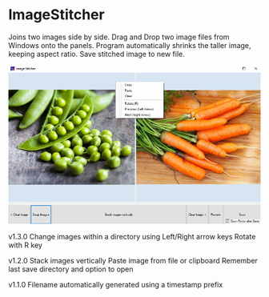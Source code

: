 # ImageStitcher
Joins two images side by side. Drag and Drop two image files from Windows onto the panels. 
Program automatically shrinks the taller image, keeping aspect ratio. Save stitched image to new file.

![Alt text](screenshot/imagestitcher1.3.jpg?raw=true "Screenshot 1.3")

v1.3.0
Change images within a directory using Left/Right arrow keys 
Rotate with R key

v1.2.0
Stack images vertically
Paste image from file or clipboard
Remember last save directory and option to open

v1.1.0
Filename automatically generated using a timestamp prefix

